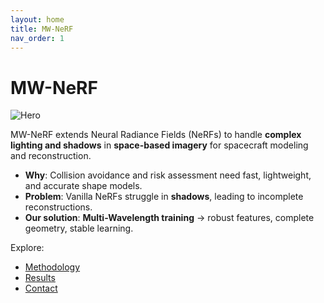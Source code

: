 ```yaml
---
layout: home
title: MW-NeRF
nav_order: 1
---
```


# MW-NeRF

![Hero](https://github.com/Logggy/MW-NeRF-Project/assets/image17.png)

MW-NeRF extends Neural Radiance Fields (NeRFs) to handle **complex lighting and shadows** in **space-based imagery** for spacecraft modeling and reconstruction.

- **Why**: Collision avoidance and risk assessment need fast, lightweight, and accurate shape models.
- **Problem**: Vanilla NeRFs struggle in **shadows**, leading to incomplete reconstructions.
- **Our solution**: **Multi-Wavelength training** → robust features, complete geometry, stable learning.

Explore:
- [Methodology](./methodology.md)
- [Results](./results.md)
- [Contact](./contact.md)
